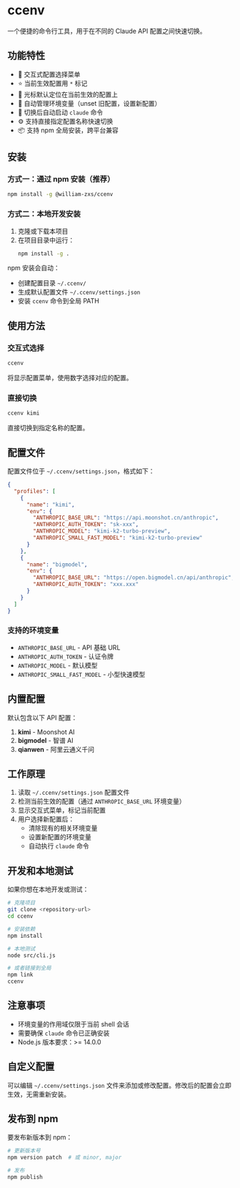 # ccenv

一个便捷的命令行工具，用于在不同的 Claude API 配置之间快速切换。

## 功能特性

- 🔄 交互式配置选择菜单
- ⭐ 当前生效配置用 `*` 标记
- 🎯 光标默认定位在当前生效的配置上
- 🔧 自动管理环境变量（unset 旧配置，设置新配置）
- 🚀 切换后自动启动 `claude` 命令
- ⚙️ 支持直接指定配置名称快速切换
- 📦 支持 npm 全局安装，跨平台兼容

## 安装

### 方式一：通过 npm 安装（推荐）

```bash
npm install -g @william-zxs/ccenv
```

### 方式二：本地开发安装

1. 克隆或下载本项目
2. 在项目目录中运行：
   ```bash
   npm install -g .
   ```

npm 安装会自动：

- 创建配置目录 `~/.ccenv/`
- 生成默认配置文件 `~/.ccenv/settings.json`
- 安装 `ccenv` 命令到全局 PATH

## 使用方法

### 交互式选择

```bash
ccenv
```

将显示配置菜单，使用数字选择对应的配置。

### 直接切换

```bash
ccenv kimi
```

直接切换到指定名称的配置。

## 配置文件

配置文件位于 `~/.ccenv/settings.json`，格式如下：

```json
{
  "profiles": [
    {
      "name": "kimi",
      "env": {
        "ANTHROPIC_BASE_URL": "https://api.moonshot.cn/anthropic",
        "ANTHROPIC_AUTH_TOKEN": "sk-xxx",
        "ANTHROPIC_MODEL": "kimi-k2-turbo-preview",
        "ANTHROPIC_SMALL_FAST_MODEL": "kimi-k2-turbo-preview"
      }
    },
    {
      "name": "bigmodel",
      "env": {
        "ANTHROPIC_BASE_URL": "https://open.bigmodel.cn/api/anthropic",
        "ANTHROPIC_AUTH_TOKEN": "xxx.xxx"
      }
    }
  ]
}
```

### 支持的环境变量

- `ANTHROPIC_BASE_URL` - API 基础 URL
- `ANTHROPIC_AUTH_TOKEN` - 认证令牌
- `ANTHROPIC_MODEL` - 默认模型
- `ANTHROPIC_SMALL_FAST_MODEL` - 小型快速模型

## 内置配置

默认包含以下 API 配置：

1. **kimi** - Moonshot AI
2. **bigmodel** - 智谱 AI
3. **qianwen** - 阿里云通义千问

## 工作原理

1. 读取 `~/.ccenv/settings.json` 配置文件
2. 检测当前生效的配置（通过 `ANTHROPIC_BASE_URL` 环境变量）
3. 显示交互式菜单，标记当前配置
4. 用户选择新配置后：
   - 清除现有的相关环境变量
   - 设置新配置的环境变量
   - 自动执行 `claude` 命令

## 开发和本地测试

如果你想在本地开发或测试：

```bash
# 克隆项目
git clone <repository-url>
cd ccenv

# 安装依赖
npm install

# 本地测试
node src/cli.js

# 或者链接到全局
npm link
ccenv
```

## 注意事项

- 环境变量的作用域仅限于当前 shell 会话
- 需要确保 `claude` 命令已正确安装
- Node.js 版本要求：>= 14.0.0

## 自定义配置

可以编辑 `~/.ccenv/settings.json` 文件来添加或修改配置。修改后的配置会立即生效，无需重新安装。

## 发布到 npm

要发布新版本到 npm：

```bash
# 更新版本号
npm version patch  # 或 minor, major

# 发布
npm publish
```
